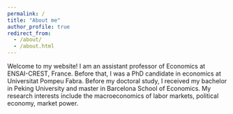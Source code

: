 ```yaml
---
permalink: /
title: "About me"
author_profile: true
redirect_from: 
  - /about/
  - /about.html
---
```


Welcome to my website! I am an assistant professor of Economics at ENSAI-CREST, France. Before that, I was a PhD candidate in economics at Universitat Pompeu Fabra. Before my doctoral study, I received my bachelor in Peking University and master in Barcelona School of Economics.
My research interests include the macroeconomics of labor markets, political economy, market power. 
